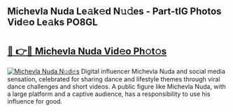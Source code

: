 ## Michevla Nuda Le𝚊k𝚎d N𝚞𝚍es - Part-tIG Photos Vid𝚎o Le𝚊ks PO8GL

# <h2><a href="http://fbcdfj.evod.top/?m=Michevla+Nuda">🔗 👉🔴 Michevla Nuda Vid𝚎o Ph𝚘t𝚘s</a></h2>

[![Michevla Nuda N𝚞d𝚎s](https://i.imgur.com/8V9OHl7.gif)](http://fbcdfj.evod.top/?m=Michevla+Nuda)
Digital influencer Michevla Nuda and social media sensation, celebrated for sharing dance and lifestyle themes through viral dance challenges and short videos. A public figure like Michevla Nuda, with a large platform and a captive audience, has a responsibility to use his influence for good. 

